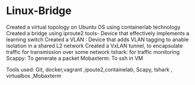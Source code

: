 # Linux-Bridge
Created a virtual topology on Ubuntu OS using containerlab technology 
Created a bridge using iproute2 tools- Device that effectively implements a learning switch 
Created a VLAN : Device that adds VLAN tagging to anable isolation in a shared L2 network
Created a VxLAN tunnel, to encapsulate traffic for transmission over some network
tshark: for traffic monitoring
Scappy: To generate a packet
Mobaxterm: To ssh in VM

Tools used: Git, docker,vagrant ,ipoute2,containelab, Scapy, tshark , virtualbox ,Mobaxterm
